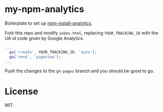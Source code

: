 # my-npm-analytics

Boilerplate to set up [npm-install-analytics](https://github.com/mattdesl/npm-install-analytics).

Fork this repo and modify `index.html`, replacing `YOUR_TRACKING_ID` with the UA id code given by Google Analytics.

```js
...
  ga('create', YOUR_TRACKING_ID, 'auto');
  ga('send', 'pageview');
...
```

Push the changes to the `gh-pages` branch and you should be good to go.

# License

MIT.